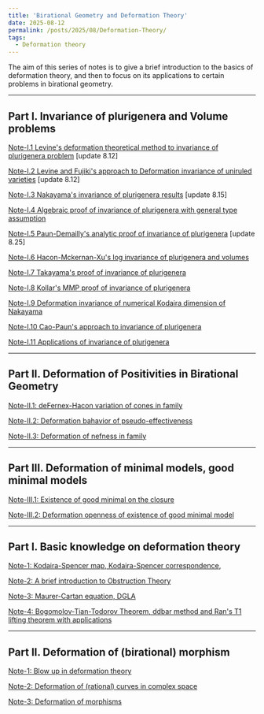 ```yaml
---
title: 'Birational Geometry and Deformation Theory'
date: 2025-08-12
permalink: /posts/2025/08/Deformation-Theory/
tags:
  - Deformation theory
---
```


The aim of this series of notes is to give a brief introduction to the basics of deformation theory, and then to focus on its applications to certain problems in birational geometry.


---
## Part I. Invariance of plurigenera and Volume problems

[Note-I.1 Levine's deformation theoretical method to invariance of plurigenera problem](https://yilimath.github.io/files/Deformation/Levine.pdf) [update 8.12]

[Note-I.2 Levine and Fujiki's approach to Deformation invariance of uniruled varieties](https://yilimath.github.io/files/Deformation/DefUniruled.pdf) [update 8.12]

[Note-I.3 Nakayama's invariance of plurigenera results](https://yilimath.github.io/files/Deformation/NakaPluri.pdf) [update 8.15]

[Note-I.4 Algebraic proof of invariance of plurigenera with general type assumption](https://yilimath.github.io/files/Deformation/AlgebraicDefPluri.pdf)

[Note-I.5 Paun-Demailly's analytic proof of invariance of plurigenera](https://yilimath.github.io/files\Birational\InvariancePluri\PaunInvariancePluri.pdf) [update 8.25]

[Note-I.6 Hacon-Mckernan-Xu's log invariance of plurigenera and volumes](https://yilimath.github.io/files/Deformation/LogInvariancePluri.pdf) 

[Note-I.7 Takayama's proof of invariance of plurigenera](https://yilimath.github.io/files/Birational/InvariancePluri/TakayamaDefPluri.pdf)

[Note-I.8 Kollar's MMP proof of invariance of plurigenera](https://yilimath.github.io/files/Birational/InvariancePluri/KollarDefPluri.pdf)

[Note-I.9 Deformation invariance of numerical Kodaira dimension of Nakayama](https://yilimath.github.io/files/Birational/InvariancePluri/DefNumericalKod.pdf)

[Note-I.10 Cao-Paun's approach to invariance of plurigenera](https://yilimath.github.io/files/Birational/InvariancePluri/CaoPaunInvariancePluri.pdf)

[Note-I.11 Applications of invariance of plurigenera](https://yilimath.github.io/files/Birational/InvariancePluri/ApplicationInvariancePluri.pdf)



---
## Part II. Deformation of Positivities in Birational Geometry

[Note-II.1: deFernex-Hacon variation of cones in family]()

[Note-II.2: Deformation bahavior of pseudo-effectiveness]()

[Note-II.3: Deformation of nefness in family]()



---
## Part III. Deformation of minimal models, good minimal models


[Note-III.1: Existence of good minimal on the closure](https://yilimath.github.io/files/Birational/BCHM/goodmmClosure.pdf)

[Note-III.2: Deformation openness of existence of good minimal model](https://yilimath.github.io/files/Birational/BCHM/goodmmOpenness.pdf)




---
## Part I. Basic knowledge on deformation theory

[Note-1: Kodaira-Spencer map, Kodaira-Spencer correspondence](),

[Note-2: A brief introduction to Obstruction Theory]()

[Note-3: Maurer-Cartan equation, DGLA]()

[Note-4: Bogomolov-Tian-Todorov Theorem, ddbar method and Ran's T1 lifting theorem with applications]()


---
## Part II. Deformation of (birational) morphism

[Note-1: Blow up in deformation theory]()

[Note-2: Deformation of (rational) curves in complex space]()

[Note-3: Deformation of morphisms]()

